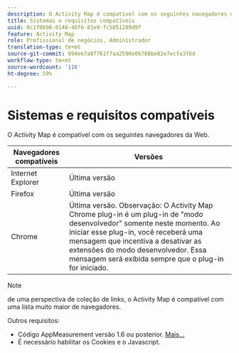 ```yaml
---
description: O Activity Map é compatível com os seguintes navegadores da Web.
title: Sistemas e requisitos compatíveis
uuid: 0c1f0698-0148-46f6-81e9-fc5051289d9f
feature: Activity Map
role: Profissional de negócios, Administrador
translation-type: tm+mt
source-git-commit: 894ee7a8f761f7aa2590e06708be82e7ecfa3f6d
workflow-type: tm+mt
source-wordcount: '116'
ht-degree: 59%

---
```



# Sistemas e requisitos compatíveis

O Activity Map é compatível com os seguintes navegadores da Web.

| Navegadores compatíveis | Versões |
|--- |--- |
| Internet Explorer | Última versão |
| Firefox | Última versão |
| Chrome | Última versão. Observação:  O Activity Map Chrome plug-in é um plug-in de &quot;modo desenvolvedor&quot; somente neste momento. Ao iniciar esse plug-in, você receberá uma mensagem que incentiva a desativar as extensões do modo desenvolvedor. Essa mensagem será exibida sempre que o plug-in for iniciado. |

>[!NOTE]
>
>de uma perspectiva de coleção de links, o Activity Map é compatível com uma lista muito maior de navegadores.

Outros requisitos:

* Código AppMeasurement versão 1.6 ou posterior. [Mais...](/help/analyze/activity-map/activitymap-getting-started/activitymap-getting-started-admins/activitymap-enable.md)
* É necessário habilitar os Cookies e o Javascript.

